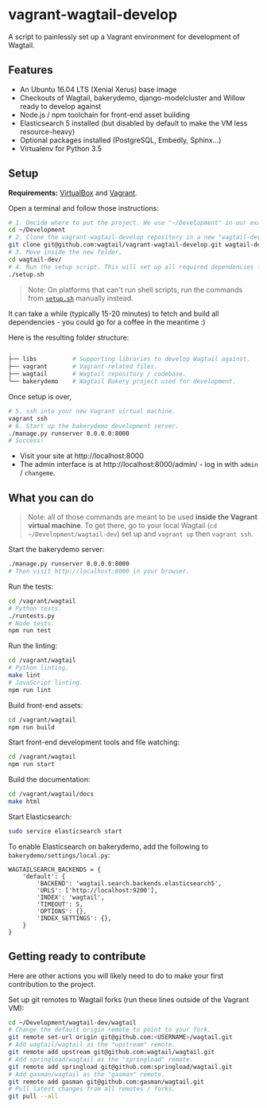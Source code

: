 vagrant-wagtail-develop
=======================

A script to painlessly set up a Vagrant environment for development of Wagtail.

Features
--------
* An Ubuntu 16.04 LTS (Xenial Xerus) base image
* Checkouts of Wagtail, bakerydemo, django-modelcluster and Willow ready to develop against
* Node.js / npm toolchain for front-end asset building
* Elasticsearch 5 installed (but disabled by default to make the VM less resource-heavy)
* Optional packages installed (PostgreSQL, Embedly, Sphinx...)
* Virtualenv for Python 3.5

Setup
-----

**Requirements:** [VirtualBox](https://www.virtualbox.org/) and [Vagrant](https://www.vagrantup.com/).

Open a terminal and follow those instructions:

```sh
# 1. Decide where to put the project. We use "~/Development" in our examples.
cd ~/Development
# 2. Clone the vagrant-wagtail-develop repository in a new "wagtail-dev" folder.
git clone git@github.com:wagtail/vagrant-wagtail-develop.git wagtail-dev
# 3. Move inside the new folder.
cd wagtail-dev/
# 4. Run the setup script. This will set up all required dependencies for you.
./setup.sh
```

> Note: On platforms that can't run shell scripts, run the commands from [`setup.sh`](setup.sh) manually instead.

It can take a while (typically 15-20 minutes) to fetch and build all dependencies - you could go for a coffee in the meantime :)

Here is the resulting folder structure:

```sh
.
├── libs          # Supporting libraries to develop Wagtail against.
├── vagrant       # Vagrant-related files.
├── wagtail       # Wagtail repository / codebase.
└── bakerydemo    # Wagtail Bakery project used for development.
```

Once setup is over,

```sh
# 5. ssh into your new Vagrant virtual machine.
vagrant ssh
# 6. Start up the bakerydemo development server.
./manage.py runserver 0.0.0.0:8000
# Success!
```

- Visit your site at http://localhost:8000
- The admin interface is at http://localhost:8000/admin/ - log in with `admin` / `changeme`.

What you can do
---------------

> Note: all of those commands are meant to be used **inside the Vagrant virtual machine**. To get there, go to your local Wagtail (`cd ~/Development/wagtail-dev`) set up and `vagrant up` then `vagrant ssh`.

Start the bakerydemo server:

```sh
./manage.py runserver 0.0.0.0:8000
# Then visit http://localhost:8000 in your browser.
```

Run the tests:

```sh
cd /vagrant/wagtail
# Python tests.
./runtests.py
# Node tests.
npm run test
```

Run the linting:

```sh
cd /vagrant/wagtail
# Python linting.
make lint
# JavaScript linting.
npm run lint
```

Build front-end assets:

```sh
cd /vagrant/wagtail
npm run build
```

Start front-end development tools and file watching:

```sh
cd /vagrant/wagtail
npm run start
```

Build the documentation:

```sh
cd /vagrant/wagtail/docs
make html
```

Start Elasticsearch:

```sh
sudo service elasticsearch start
```

To enable Elasticsearch on bakerydemo, add the following to `bakerydemo/settings/local.py`:

```
WAGTAILSEARCH_BACKENDS = {
    'default': {
        'BACKEND': 'wagtail.search.backends.elasticsearch5',
        'URLS': ['http://localhost:9200'],
        'INDEX': 'wagtail',
        'TIMEOUT': 5,
        'OPTIONS': {},
        'INDEX_SETTINGS': {},
    }
}
```


Getting ready to contribute
---------------------------

Here are other actions you will likely need to do to make your first contribution to the project.

Set up git remotes to Wagtail forks (run these lines outside of the Vagrant VM):

```sh
cd ~/Development/wagtail-dev/wagtail
# Change the default origin remote to point to your fork.
git remote set-url origin git@github.com:<USERNAME>/wagtail.git
# Add wagtail/wagtail as the "upstream" remote.
git remote add upstream git@github.com:wagtail/wagtail.git
# Add springload/wagtail as the "springload" remote.
git remote add springload git@github.com:springload/wagtail.git
# Add gasman/wagtail as the "gasman" remote.
git remote add gasman git@github.com:gasman/wagtail.git
# Pull latest changes from all remotes / forks.
git pull --all
```
